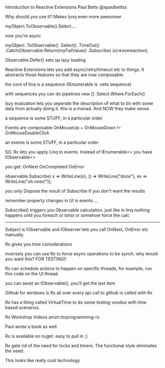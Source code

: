 Introduction to Reactive Extensions
Paul Betts
@xpaulbettsx

Why should you use it?
Makes lynq even more awesomer

myObject.ToObservable().Select....

now you're async

myObject
	.ToObservable()
	.Select()
	.TimeOut()
	.Catch(Observable.Return(myFailValue))
	.Subscribe( (x)=>someaction);

Observable.Defer() sets up lazy loading


Reactive Extensions lets you add async/retry/timeout etc to things.
It abstracts those features so that they are now composable.


the core of linq is a sequence (IEnumerable is .nets sequence)

with sequences you can do pipelines
new [] .Select.Where.ForEach()

lazy evaluation lets you seperate the description of what to do with some data from actually doing it.
this is a monad. And NOW they make sense.

a sequence is some STUFF, in a particular order

Events are composable
OnMouseUp + OnMouseDown != OnMouseDoubleClick

an events is some STUFF, in a particular order

SO, Rx lets you apply Linq to events. Instead of IEnumerable<> you have IObservable<>

you get:
OnNext
OnCompleted
OnError

observable.Subscribe(
	x => WriteLine(x),
	() => WriteLine("done"),
	ex => WriteLine("oh noes!"));

you only Dispose the result of Subscribe if you don't want the results

remember property changes in UI is events....

Subscribe() triggers you Observable calculation. just like in linq nothing happens until you foreach or tolist or somehow force the calc

-----
Subject<T> is IObservable and IObserver
lets you call OnNext, OnError etc manually

Rx gives you time considerations


inversely you can use Rx to force async operations to be synch. why would you want this? FOR TESTING!!

Rx can schedule actions to happen on specific threads, for example, run this code on the UI thread.

you can await an IObservable(), you'll get the last item

Github for windows is Rx all over
every api call to github is called with Rx

Rx has a thing called VirtualTime to do some testing voodoo with time based scenarios.

Rx Workshop Videos
amzn.to/programming-rx

Paul wrote a book as well

Rx is available on nuget. easy to pull in ;)

Rx gets rid of the need for locks and timers. The functional style eliminates the need.



This looks like really cool technology
